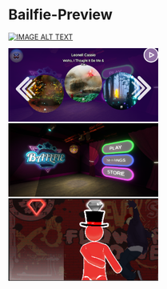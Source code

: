 # Bailfie-Preview


[![IMAGE ALT TEXT](http://img.youtube.com/vi/RRnsbn95Jxo/0.jpg)](https://www.youtube.com/watch?v=RRnsbn95Jxo "Bailfie")

<img width="300" src="Song Menu.png">  <img width="300" src="Main Menu.png">
 <img width="300" src="Gameplay.png">
